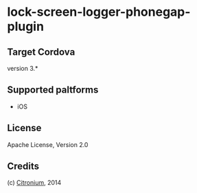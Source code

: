 lock-screen-logger-phonegap-plugin
========================
Target Cordova
------
version 3.*

Supported paltforms
------
* iOS

License
------
Apache License, Version 2.0

Credits
------
(c) [Citronium](http://citronium.com), 2014

